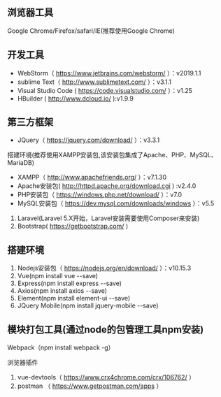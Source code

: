 ## 浏览器工具

Google Chrome/Firefox/safari/IE(推荐使用Google Chrome)

## 开发工具

- WebStorm（ https://www.jetbrains.com/webstorm/ ）：v2019.1.1 
- sublime Text（ http://www.sublimetext.com/ ）：v3.1.1
- Visual Studio Code ( https://code.visualstudio.com/ ）：v1.25
- HBuilder ( http://www.dcloud.io/ ):v1.9.9

## 第三方框架

- JQuery（ https://jquery.com/download/ ）：v3.3.1

搭建环境(推荐使用XAMPP安装包,该安装包集成了Apache、PHP、MySQL、MariaDB)

- XAMPP（ http://www.apachefriends.org/ ）：v7.1.30
- Apache安装包( http://httpd.apache.org/download.cgi ) :v2.4.0
- PHP安装包（ https://windows.php.net/download/ ）：v7.0
- MySQL安装包（ https://dev.mysql.com/downloads/windows ）：v5.5

1. Laravel(Laravel 5.X开始，Laravel安装需要使用Composer来安装)
2. Bootstrap( https://getbootstrap.com/ )

## 搭建环境

1. Nodejs安装包（ https://nodejs.org/en/download/ ）：v10.15.3
2. Vue(npm install vue --save)
3. Express(npm install express --save)
4. Axios(npm install axios --save)
5. Element(npm install element-ui --save)
6. JQuery Mobile(npm install jquery-mobile --save)

## 模块打包工具(通过node的包管理工具npm安装)

Webpack（npm install webpack -g）

浏览器插件

1. vue-devtools（ https://www.crx4chrome.com/crx/106762/ ）
2. postman （ https://www.getpostman.com/apps ）